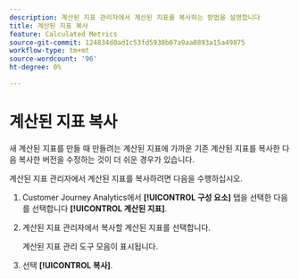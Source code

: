 ```yaml
---
description: 계산된 지표 관리자에서 계산된 지표를 복사하는 방법을 설명합니다
title: 계산된 지표 복사
feature: Calculated Metrics
source-git-commit: 124834d0ad1c53fd5930b07a9aa0893a15a49875
workflow-type: tm+mt
source-wordcount: '96'
ht-degree: 0%

---
```


# 계산된 지표 복사

새 계산된 지표를 만들 때 만들려는 계산된 지표에 가까운 기존 계산된 지표를 복사한 다음 복사한 버전을 수정하는 것이 더 쉬운 경우가 있습니다.

계산된 지표 관리자에서 계산된 지표를 복사하려면 다음을 수행하십시오.

1. Customer Journey Analytics에서 **[!UICONTROL 구성 요소]** 탭을 선택한 다음 를 선택합니다 **[!UICONTROL 계산된 지표]**.

1. 계산된 지표 관리자에서 복사할 계산된 지표를 선택합니다.

   계산된 지표 관리 도구 모음이 표시됩니다.

1. 선택 **[!UICONTROL 복사]**.